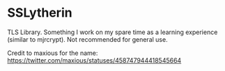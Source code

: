 SSLytherin
==========

TLS Library.  Something I work on my spare time as a learning experience (similar to mjrcrypt).  Not recommended for general use.


Credit to maxious for the name: https://twitter.com/maxious/statuses/458747944418545664
